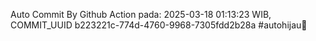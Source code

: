 Auto Commit By Github Action pada: 2025-03-18 01:13:23 WIB, COMMIT_UUID b223221c-774d-4760-9968-7305fdd2b28a #autohijau🗿
